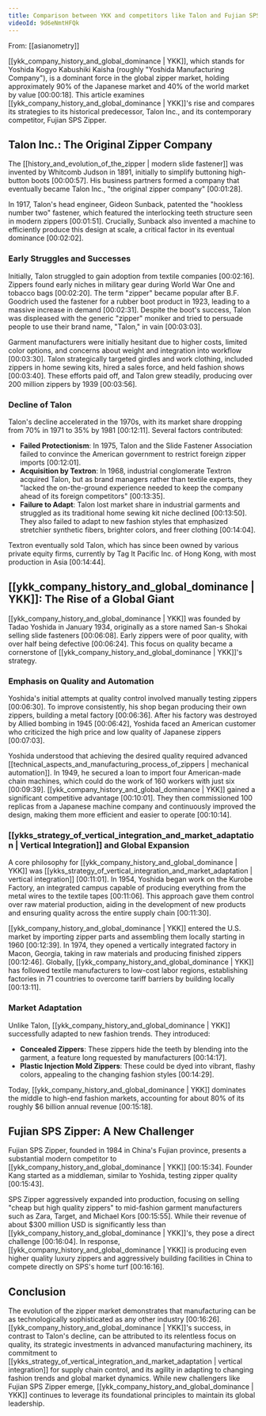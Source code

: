 ```yaml
---
title: Comparison between YKK and competitors like Talon and Fujian SPS Zipper
videoId: 9d6eNmtHFQk
---
```


From: [[asianometry]] <br/> 

[[ykk_company_history_and_global_dominance | YKK]], which stands for Yoshida Kogyo Kabushiki Kaisha (roughly "Yoshida Manufacturing Company"), is a dominant force in the global zipper market, holding approximately 90% of the Japanese market and 40% of the world market by value <a class="yt-timestamp" data-t="00:00:18">[00:00:18]</a>. This article examines [[ykk_company_history_and_global_dominance | YKK]]'s rise and compares its strategies to its historical predecessor, Talon Inc., and its contemporary competitor, Fujian SPS Zipper.

## Talon Inc.: The Original Zipper Company

The [[history_and_evolution_of_the_zipper | modern slide fastener]] was invented by Whitcomb Judson in 1891, initially to simplify buttoning high-button boots <a class="yt-timestamp" data-t="00:00:57">[00:00:57]</a>. His business partners formed a company that eventually became Talon Inc., "the original zipper company" <a class="yt-timestamp" data-t="00:01:28">[00:01:28]</a>.

In 1917, Talon's head engineer, Gideon Sunback, patented the "hookless number two" fastener, which featured the interlocking teeth structure seen in modern zippers <a class="yt-timestamp" data-t="00:01:51">[00:01:51]</a>. Crucially, Sunback also invented a machine to efficiently produce this design at scale, a critical factor in its eventual dominance <a class="yt-timestamp" data-t="00:02:02">[00:02:02]</a>.

### Early Struggles and Successes
Initially, Talon struggled to gain adoption from textile companies <a class="yt-timestamp" data-t="00:02:16">[00:02:16]</a>. Zippers found early niches in military gear during World War One and tobacco bags <a class="yt-timestamp" data-t="00:02:20">[00:02:20]</a>. The term "zipper" became popular after B.F. Goodrich used the fastener for a rubber boot product in 1923, leading to a massive increase in demand <a class="yt-timestamp" data-t="00:02:31">[00:02:31]</a>. Despite the boot's success, Talon was displeased with the generic "zipper" moniker and tried to persuade people to use their brand name, "Talon," in vain <a class="yt-timestamp" data-t="00:03:03">[00:03:03]</a>.

Garment manufacturers were initially hesitant due to higher costs, limited color options, and concerns about weight and integration into workflow <a class="yt-timestamp" data-t="00:03:30">[00:03:30]</a>. Talon strategically targeted girdles and work clothing, included zippers in home sewing kits, hired a sales force, and held fashion shows <a class="yt-timestamp" data-t="00:03:40">[00:03:40]</a>. These efforts paid off, and Talon grew steadily, producing over 200 million zippers by 1939 <a class="yt-timestamp" data-t="00:03:56">[00:03:56]</a>.

### Decline of Talon
Talon's decline accelerated in the 1970s, with its market share dropping from 70% in 1971 to 35% by 1981 <a class="yt-timestamp" data-t="00:12:11">[00:12:11]</a>. Several factors contributed:
*   **Failed Protectionism**: In 1975, Talon and the Slide Fastener Association failed to convince the American government to restrict foreign zipper imports <a class="yt-timestamp" data-t="00:12:01">[00:12:01]</a>.
*   **Acquisition by Textron**: In 1968, industrial conglomerate Textron acquired Talon, but as brand managers rather than textile experts, they "lacked the on-the-ground experience needed to keep the company ahead of its foreign competitors" <a class="yt-timestamp" data-t="00:13:35">[00:13:35]</a>.
*   **Failure to Adapt**: Talon lost market share in industrial garments and struggled as its traditional home sewing kit niche declined <a class="yt-timestamp" data-t="00:13:50">[00:13:50]</a>. They also failed to adapt to new fashion styles that emphasized stretchier synthetic fibers, brighter colors, and freer clothing <a class="yt-timestamp" data-t="00:14:04">[00:14:04]</a>.

Textron eventually sold Talon, which has since been owned by various private equity firms, currently by Tag It Pacific Inc. of Hong Kong, with most production in Asia <a class="yt-timestamp" data-t="00:14:44">[00:14:44]</a>.

## [[ykk_company_history_and_global_dominance | YKK]]: The Rise of a Global Giant

[[ykk_company_history_and_global_dominance | YKK]] was founded by Tadao Yoshida in January 1934, originally as a store named San-s Shokai selling slide fasteners <a class="yt-timestamp" data-t="00:06:08">[00:06:08]</a>. Early zippers were of poor quality, with over half being defective <a class="yt-timestamp" data-t="00:06:24">[00:06:24]</a>. This focus on quality became a cornerstone of [[ykk_company_history_and_global_dominance | YKK]]'s strategy.

### Emphasis on Quality and Automation
Yoshida's initial attempts at quality control involved manually testing zippers <a class="yt-timestamp" data-t="00:06:30">[00:06:30]</a>. To improve consistently, his shop began producing their own zippers, building a metal factory <a class="yt-timestamp" data-t="00:06:36">[00:06:36]</a>. After his factory was destroyed by Allied bombing in 1945 <a class="yt-timestamp" data-t="00:06:42">[00:06:42]</a>, Yoshida faced an American customer who criticized the high price and low quality of Japanese zippers <a class="yt-timestamp" data-t="00:07:03">[00:07:03]</a>.

Yoshida understood that achieving the desired quality required advanced [[technical_aspects_and_manufacturing_process_of_zippers | mechanical automation]]. In 1949, he secured a loan to import four American-made chain machines, which could do the work of 160 workers with just six <a class="yt-timestamp" data-t="00:09:39">[00:09:39]</a>. [[ykk_company_history_and_global_dominance | YKK]] gained a significant competitive advantage <a class="yt-timestamp" data-t="00:10:01">[00:10:01]</a>. They then commissioned 100 replicas from a Japanese machine company and continuously improved the design, making them more efficient and easier to operate <a class="yt-timestamp" data-t="00:10:14">[00:10:14]</a>.

### [[ykks_strategy_of_vertical_integration_and_market_adaptation | Vertical Integration]] and Global Expansion
A core philosophy for [[ykk_company_history_and_global_dominance | YKK]] was [[ykks_strategy_of_vertical_integration_and_market_adaptation | vertical integration]] <a class="yt-timestamp" data-t="00:11:01">[00:11:01]</a>. In 1954, Yoshida began work on the Kurobe Factory, an integrated campus capable of producing everything from the metal wires to the textile tapes <a class="yt-timestamp" data-t="00:11:06">[00:11:06]</a>. This approach gave them control over raw material production, aiding in the development of new products and ensuring quality across the entire supply chain <a class="yt-timestamp" data-t="00:11:30">[00:11:30]</a>.

[[ykk_company_history_and_global_dominance | YKK]] entered the U.S. market by importing zipper parts and assembling them locally starting in 1960 <a class="yt-timestamp" data-t="00:12:39">[00:12:39]</a>. In 1974, they opened a vertically integrated factory in Macon, Georgia, taking in raw materials and producing finished zippers <a class="yt-timestamp" data-t="00:12:46">[00:12:46]</a>. Globally, [[ykk_company_history_and_global_dominance | YKK]] has followed textile manufacturers to low-cost labor regions, establishing factories in 71 countries to overcome tariff barriers by building locally <a class="yt-timestamp" data-t="00:13:11">[00:13:11]</a>.

### Market Adaptation
Unlike Talon, [[ykk_company_history_and_global_dominance | YKK]] successfully adapted to new fashion trends. They introduced:
*   **Concealed Zippers**: These zippers hide the teeth by blending into the garment, a feature long requested by manufacturers <a class="yt-timestamp" data-t="00:14:17">[00:14:17]</a>.
*   **Plastic Injection Mold Zippers**: These could be dyed into vibrant, flashy colors, appealing to the changing fashion styles <a class="yt-timestamp" data-t="00:14:29">[00:14:29]</a>.

Today, [[ykk_company_history_and_global_dominance | YKK]] dominates the middle to high-end fashion markets, accounting for about 80% of its roughly $6 billion annual revenue <a class="yt-timestamp" data-t="00:15:18">[00:15:18]</a>.

## Fujian SPS Zipper: A New Challenger
Fujian SPS Zipper, founded in 1984 in China's Fujian province, presents a substantial modern competitor to [[ykk_company_history_and_global_dominance | YKK]] <a class="yt-timestamp" data-t="00:15:34">[00:15:34]</a>. Founder Kang started as a middleman, similar to Yoshida, testing zipper quality <a class="yt-timestamp" data-t="00:15:43">[00:15:43]</a>.

SPS Zipper aggressively expanded into production, focusing on selling "cheap but high quality zippers" to mid-fashion garment manufacturers such as Zara, Target, and Michael Kors <a class="yt-timestamp" data-t="00:15:55">[00:15:55]</a>. While their revenue of about $300 million USD is significantly less than [[ykk_company_history_and_global_dominance | YKK]]'s, they pose a direct challenge <a class="yt-timestamp" data-t="00:16:04">[00:16:04]</a>. In response, [[ykk_company_history_and_global_dominance | YKK]] is producing even higher quality luxury zippers and aggressively building facilities in China to compete directly on SPS's home turf <a class="yt-timestamp" data-t="00:16:16">[00:16:16]</a>.

## Conclusion
The evolution of the zipper market demonstrates that manufacturing can be as technologically sophisticated as any other industry <a class="yt-timestamp" data-t="00:16:26">[00:16:26]</a>. [[ykk_company_history_and_global_dominance | YKK]]'s success, in contrast to Talon's decline, can be attributed to its relentless focus on quality, its strategic investments in advanced manufacturing machinery, its commitment to [[ykks_strategy_of_vertical_integration_and_market_adaptation | vertical integration]] for supply chain control, and its agility in adapting to changing fashion trends and global market dynamics. While new challengers like Fujian SPS Zipper emerge, [[ykk_company_history_and_global_dominance | YKK]] continues to leverage its foundational principles to maintain its global leadership.